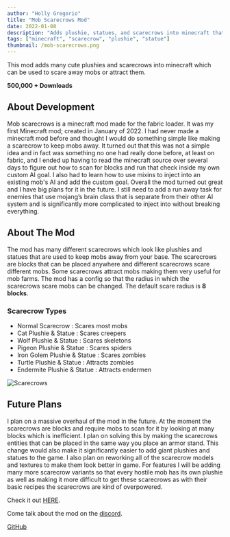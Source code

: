 ```yaml
---
author: "Holly Gregorio"
title: "Mob Scarecrows Mod"
date: 2022-01-08
description: "Adds plushie, statues, and scarecrows into minecraft that scare away monsters"
tags: ["minecraft", "scarecrow", "plushie", "statue"]
thumbnail: /mob-scarecrows.png
---
```


This mod adds many cute plushies and scarecrows into minecraft which can be used to scare away mobs or attract them.

**500,000 + Downloads**

## About Development
Mob scarecrows is a minecraft mod made for the fabric loader. It was my first Minecraft mod; created in January of 2022. I had never made a minecraft mod before and thought I would do something simple like making a scarecrow to keep mobs away. It turned out that this was not a simple idea and in fact was something no one had really done before, at least on fabric, and I ended up having to read the minecraft source over several days to figure out how to scan for blocks and run that check inside my own custom AI goal. I also had to learn how to use mixins to inject into an existing mob's AI and add the custom goal. Overall the mod turned out great and I have big plans for it in the future. I still need to add a run away task for enemies that use mojang’s brain class that is separate from their other AI system and is significantly more complicated to inject into without breaking everything.

## About The Mod
The mod has many different scarecrows which look like plushies and statues that are used to keep mobs away from your base. The scarecrows are blocks that can be placed anywhere and different scarecrows scare different mobs. Some scarecrows attract mobs making them very useful for mob farms. The mod has a config so that the radius in which the scarecrows scare mobs can be changed. The default scare radius is **8 blocks**.

### Scarecrow Types
- Normal Scarecrow : Scares most mobs
- Cat Plushie & Statue : Scares creepers
- Wolf Plushie & Statue : Scares skeletons
- Pigeon Plushie & Statue : Scares spiders
- Iron Golem Plushie & Statue : Scares zombies
- Turtle Plushie & Statue : Attracts zombies
- Endermite Plushie & Statue : Attracts endermen

![Scarecrows](/mob-scarecrows-info-card-1.png)

## Future Plans
I plan on a massive overhaul of the mod in the future. At the moment the scarecrows are blocks and require mobs to scan for it by looking at many blocks which is inefficient. I plan on solving this by making the scarecrows entities that can be placed in the same way you place an armor stand. This change would also make it significantly easier to add giant plushies and statues to the game. I also plan on reworking all of the scarecrow models and textures to make them look better in game. For features I will be adding many more scarecrow variants so that every hostile mob has its own plushie as well as making it more difficult to get these scarecrows as with their basic recipes the scarecrows are kind of overpowered.

Check it out [HERE](https://www.curseforge.com/minecraft/mc-mods/mob-scarecrows).

Come talk about the mod on the [discord](https://discord.gg/DWBttJkkrn).

[GitHub](https://github.com/ReillyGregorio/MobScarecrow)
